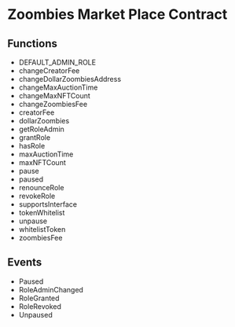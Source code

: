 
# Zoombies Market Place Contract 

## Functions 

- DEFAULT_ADMIN_ROLE
- changeCreatorFee
- changeDollarZoombiesAddress
- changeMaxAuctionTime
- changeMaxNFTCount
- changeZoombiesFee
- creatorFee
- dollarZoombies
- getRoleAdmin
- grantRole
- hasRole
- maxAuctionTime
- maxNFTCount
- pause
- paused
- renounceRole
- revokeRole
- supportsInterface
- tokenWhitelist
- unpause
- whitelistToken
- zoombiesFee


## Events 

- Paused
- RoleAdminChanged
- RoleGranted
- RoleRevoked
- Unpaused


            